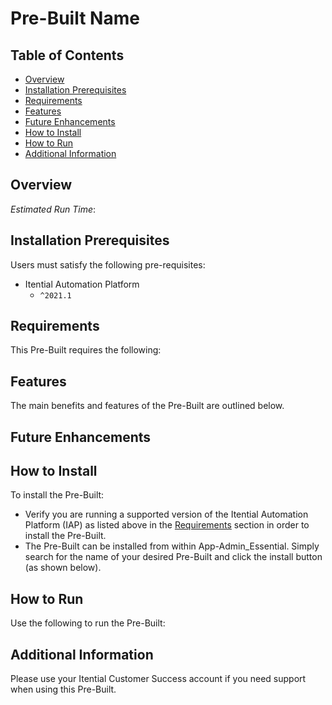 <!-- This is a comment in md (Markdown) format, it will not be visible to the end user -->

<!-- Update the below line with your Pre-Built name -->
# Pre-Built Name

<!-- Leave TOC intact unless you've added or removed headers -->
## Table of Contents

* [Overview](#overview)
* [Installation Prerequisites](#installation-prerequisites)
* [Requirements](#requirements)
* [Features](#features)
* [Future Enhancements](#future-enhancements)
* [How to Install](#how-to-install)
* [How to Run](#how-to-run)
* [Additional Information](#additional-information)

## Overview

<!-- Write a few sentences about the Pre-Built and explain the use case(s) -->
<!-- Avoid using the word Artifact. Please use Pre-Built, Pre-Built Transformation or Pre-Built Automation -->
<!-- Ex.: The Migration Wizard enables IAP users to conveniently move their automation use cases between different IAP environments -->
<!-- (e.g. from Dev to Pre-Production or from Lab to Production). -->

<!-- Workflow(s) Image Placeholder - TO BE ADDED DIRECTLY TO GitLab -->
<!-- REPLACE COMMENT BELOW WITH IMAGE OF YOUR MAIN WORKFLOW -->
<!--
<table><tr><td>
  <img src="./images/workflow.png" alt="workflow" width="800px">
</td></tr></table>
-->
<!-- REPLACE COMMENT ABOVE WITH IMAGE OF YOUR MAIN WORKFLOW -->

<!-- ADD ESTIMATED RUN TIME HERE -->
<!-- e.g. Estimated Run Time: 34 min. -->
_Estimated Run Time_:

## Installation Prerequisites

Users must satisfy the following pre-requisites:

<!-- Include any other required apps or adapters in this list -->
<!-- Ex.: EC2 Adapter -->
* Itential Automation Platform
  * `^2021.1`

## Requirements

This Pre-Built requires the following:

<!-- Unordered list highlighting the requirements of the Pre-Built -->
<!-- EXAMPLE -->
<!-- * cisco ios device -->
<!-- * Ansible or NSO (with F5 NED) * -->

## Features

The main benefits and features of the Pre-Built are outlined below.

<!-- Unordered list highlighting the most exciting features of the Pre-Built -->
<!-- EXAMPLE -->
<!-- * Automatically checks for device type -->
<!-- * Displays dry-run to user (asking for confirmation) prior to pushing config to the device -->
<!-- * Verifies downloaded file integrity (using md5), will try to download again if failed -->


## Future Enhancements

<!-- OPTIONAL - Mention if the Pre-Built will be enhanced with additional features on the road map -->
<!-- Ex.: This Pre-Built would support Cisco XR and F5 devices -->

## How to Install

To install the Pre-Built:

* Verify you are running a supported version of the Itential Automation Platform (IAP) as listed above in the [Requirements](#requirements) section in order to install the Pre-Built. 
* The Pre-Built can be installed from within App-Admin_Essential. Simply search for the name of your desired Pre-Built and click the install button (as shown below).

<!-- REPLACE BELOW WITH IMAGE OF YOUR PUBLISHED PRE-BUILT -->
<!--
<table><tr><td>
  <img src="./images/install.png" alt="install" width="600px">
</td></tr></table>
-->
<!-- REPLACE ABOVE WITH IMAGE OF YOUR PUBLISHED PRE-BUILT -->

<!-- OPTIONAL - Explain if external components are required outside of IAP -->
<!-- Ex.: The Ansible roles required for this Pre-Built can be found in the repository located at https://gitlab.com/itentialopensource/pre-built-automations/hello-world -->

## How to Run

Use the following to run the Pre-Built:

<!-- Explain the main entrypoint(s) for this Pre-Built: Automation Catalog item, Workflow, Postman, etc. -->

## Additional Information

Please use your Itential Customer Success account if you need support when using this Pre-Built.
